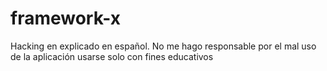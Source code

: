 # framework-x
Hacking en explicado en español. No me hago responsable por el mal uso de la aplicación usarse solo con fines educativos
